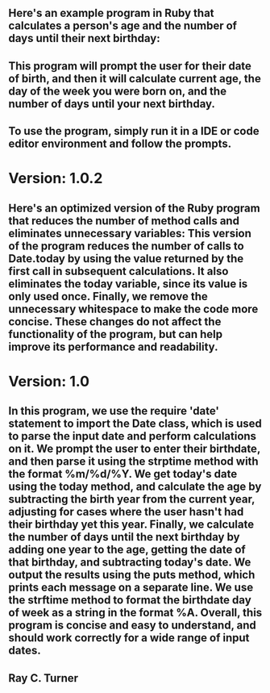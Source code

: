 ## Here's an example program in Ruby that calculates a person's age and the number of days until their next birthday:

## This program will prompt the user for their date of birth, and then it will calculate current age, the day of the week you were born on, and the number of days until your next birthday.

## To use the program, simply run it in a IDE or code editor environment and follow the prompts.


# Version: 1.0.2
## Here's an optimized version of the Ruby program that reduces the number of method calls and eliminates unnecessary variables: This version of the program reduces the number of calls to Date.today by using the value returned by the first call in subsequent calculations. It also eliminates the today variable, since its value is only used once. Finally, we remove the unnecessary whitespace to make the code more concise. These changes do not affect the functionality of the program, but can help improve its performance and readability.


# Version: 1.0
## In this program, we use the require 'date' statement to import the Date class, which is used to parse the input date and perform calculations on it. We prompt the user to enter their birthdate, and then parse it using the strptime method with the format %m/%d/%Y. We get today's date using the today method, and calculate the age by subtracting the birth year from the current year, adjusting for cases where the user hasn't had their birthday yet this year. Finally, we calculate the number of days until the next birthday by adding one year to the age, getting the date of that birthday, and subtracting today's date. We output the results using the puts method, which prints each message on a separate line. We use the strftime method to format the birthdate day of week as a string in the format %A. Overall, this program is concise and easy to understand, and should work correctly for a wide range of input dates.


## Ray C. Turner